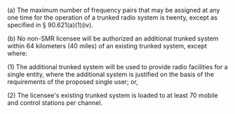 (a) The maximum number of frequency pairs that may be assigned at any one time for the operation of a trunked radio system is twenty, except as specified in § 90.621(a)(1)(iv).

(b) No non-SMR licensee will be authorized an additional trunked system within 64 kilometers (40 miles) of an existing trunked system, except where:

(1) The additional trunked system will be used to provide radio facilities for a single entity, where the additional system is justified on the basis of the requirements of the proposed single user; or,

(2) The licensee's existing trunked system is loaded to at least 70 mobile and control stations per channel.

